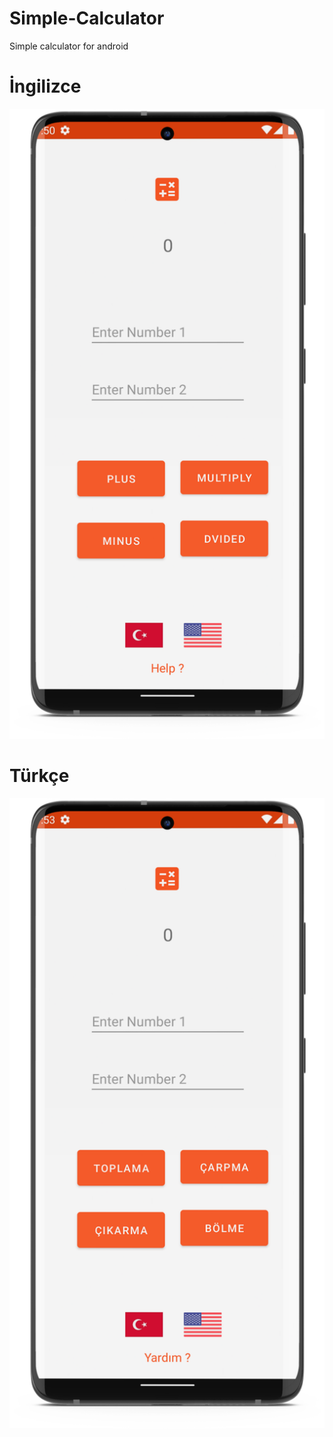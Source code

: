 # Simple-Calculator


Simple calculator for android 


# İngilizce 
![ing](LearninV1/image/en.png)


# Türkçe 
![tr](LearninV1/image/tr.png)
